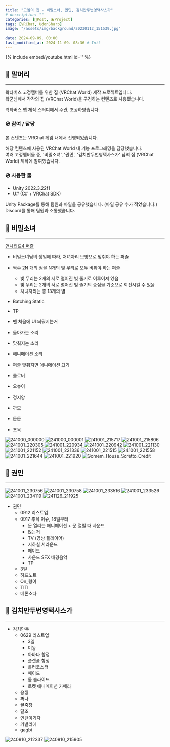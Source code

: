 ```yaml
---
title: "고멤의 집 - 비밀소녀, 권민, 김치만두번영택사스가"
# description: ""
categories: [📀Post, 🫐Project]
tags: [VRChat, UdonSharp]
image: "/assets/img/background/20230112_151539.jpg"

date: 2024-09-09. 00:00
last_modified_at: 2024-11-09. 08:36 # Init
---
```


{% include embed/youtube.html id='' %}

## 📀 말머리

---

왁타버스 고정멤버를 위한 집 (VRChat World) 제작 프로젝트입니다.  
왁굳님께서 각각의 집 (VRChat World)을 구경하는 컨텐츠로 사용됐습니다.  

왁타버스 맵 제작 스터디에서 주관, 조공하였습니다.  

### 💿 참여 / 담당

본 컨텐츠는 VRChat 게임 내에서 진행되었습니다.  

해당 컨텐츠에 사용된 VRChat World 내 기능 프로그래밍을 담당했습니다.  
여러 고정멤버들 중, '비밀소녀', '권민', '김치만두번영택사스가' 님의 집 (VRChat World) 제작에 참여했습니다.  

### 💿 사용한 툴

- Unity 2022.3.22f1
- U# (C# + VRChat SDK)

Unity Package를 통해 팀원과 파일을 공유했습니다. (파일 공유 수가 적었습니다.)  
Discord를 통해 팀원과 소통했습니다.  

## 📀 비밀소녀

---

[언차티드4 퍼즐](https://youtu.be/JHXERIrnP9U?si=YsjDNXqDDtq4HTUh&t=240)  

- 비밀소녀님의 생일에 따라, 처녀자리 모양으로 맞춰야 하는 퍼즐

- 짝수 2N 개의 점을 N개의 빛 무리로 모두 비춰야 하는 퍼즐
  - 빛 무리는 2개의 서로 떨어진 빛 줄기로 이루어져 있음
  - 빛 무리는 2개의 서로 떨어진 빛 줄기의 중심을 기준으로 회전시킬 수 있음
  - 처녀자리는 총 13개의 별

- Batching Static
- TP

- 맨 처음에 UI 띄워지는거
- 돌아가는 소리
- 맞춰지는 소리
- 애니메이션 소리
- 퍼즐 맞춰지면 애니메이션 끄기

- 클로버
- 오슈이
- 겅지양
- 까모
- 돝돝
- 초옥

![241000_000000](/assets/project/Gomem_House/Scretto/241000_000000.png)
![241000_000001](/assets/project/Gomem_House/Scretto/241000_000001.png)
![241001_215717](/assets/project/Gomem_House/Scretto/241001_215717.png)
![241001_215806](/assets/project/Gomem_House/Scretto/241001_215806.png)
![241001_220305](/assets/project/Gomem_House/Scretto/241001_220305.png)
![241001_220934](/assets/project/Gomem_House/Scretto/241001_220934.png)
![241001_220942](/assets/project/Gomem_House/Scretto/241001_220942.png)
![241001_221130](/assets/project/Gomem_House/Scretto/241001_221130.png)
![241001_221152](/assets/project/Gomem_House/Scretto/241001_221152.png)
![241001_221336](/assets/project/Gomem_House/Scretto/241001_221336.png)
![241001_221515](/assets/project/Gomem_House/Scretto/241001_221515.png)
![241001_221558](/assets/project/Gomem_House/Scretto/241001_221558.png)
![241001_221644](/assets/project/Gomem_House/Scretto/241001_221644.png)
![241001_221920](/assets/project/Gomem_House/Scretto/241001_221920.png)
![Gomem_House_Scretto_Credit](/assets/project/Gomem_House/Scretto/Gomem_House_Scretto_Credit.png)

## 📀 권민

---

![241001_230756](/assets/project/Gomem_House/Kwon/241001_230756.png)
![241001_230758](/assets/project/Gomem_House/Kwon/241001_230758.png)
![241001_233516](/assets/project/Gomem_House/Kwon/241001_233516.png)
![241001_233526](/assets/project/Gomem_House/Kwon/241001_233526.png)
![241001_234119](/assets/project/Gomem_House/Kwon/241001_234119.png)
![241126_211925](/assets/project/Gomem_House/Kwon/241126_211925.png)

- 권민
  - 0912 리스트업
  - 0917 추석 이슈, 18일부터
    - 문 열리는 애니메이션 + 문 열릴 때 사운드
    - 앉는거
    - TV (영상 플레이어)
    - 지하실 서라운드
    - 페이드
    - 사운드 SFX 배경음악
    - TP
  - 3일
  - 하프노트
  - On_령이
  - TITI
  - 메론소다

## 📀 김치만두번영택사스가

---

- 김치만두
  - 0629 리스트업
    - 3일
    - 이동
    - 아바타 함정
    - 플랫폼 함정
    - 롤러코스터
    - 페이드
    - 물 슬라이드
    - 로켓 애니메이션 카메라
  - 응낑
  - 쩌나
  - 꿀죽창
  - 달조
  - 인턴이기자
  - 카발리에
  - gagbi

![240910_212337](/assets/project/Gomem_House/Kimchimandu/240910_212337.png)
![240910_215905](/assets/project/Gomem_House/Kimchimandu/240910_215905.png)
